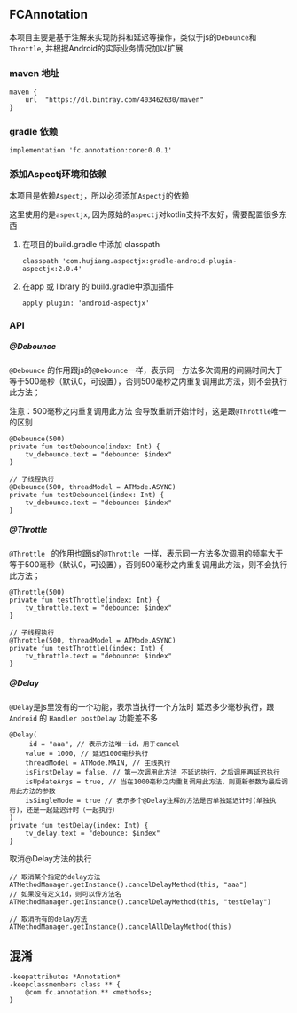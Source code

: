 ## FCAnnotation

本项目主要是基于注解来实现防抖和延迟等操作，类似于js的`Debounce`和`Throttle`, 并根据Android的实际业务情况加以扩展


### maven 地址

```
maven {
    url  "https://dl.bintray.com/403462630/maven"
}

```

### gradle 依赖

```
implementation 'fc.annotation:core:0.0.1'
```

### 添加Aspectj环境和依赖

本项目是依赖`Aspectj`，所以必须添加`Aspectj`的依赖

这里使用的是`aspectjx`, 因为原始的`aspectj`对kotlin支持不友好，需要配置很多东西

1. 在项目的build.gradle 中添加 classpath

	```
	classpath 'com.hujiang.aspectjx:gradle-android-plugin-aspectjx:2.0.4'
	```

2. 在app 或 library 的 build.gradle中添加插件

	```
	apply plugin: 'android-aspectjx'
	```


### API

##### @Debounce

`@Debounce` 的作用跟js的`@Debounce`一样，表示同一方法多次调用的间隔时间大于等于500毫秒（默认0，可设置），否则500毫秒之内重复调用此方法，则不会执行此方法；

注意：500毫秒之内重复调用此方法 会导致重新开始计时，这是跟`@Throttle`唯一的区别

```
@Debounce(500)
private fun testDebounce(index: Int) {
    tv_debounce.text = "debounce: $index"
}

// 子线程执行
@Debounce(500, threadModel = ATMode.ASYNC)
private fun testDebounce1(index: Int) {
    tv_debounce.text = "debounce: $index"
}

```

##### @Throttle

`@Throttle ` 的作用也跟js的`@Throttle `一样，表示同一方法多次调用的频率大于等于500毫秒（默认0，可设置），否则500毫秒之内重复调用此方法，则不会执行此方法；


```
@Throttle(500)
private fun testThrottle(index: Int) {
    tv_throttle.text = "debounce: $index"
}

// 子线程执行
@Throttle(500, threadModel = ATMode.ASYNC)
private fun testThrottle1(index: Int) {
    tv_throttle.text = "debounce: $index"
}
```

##### @Delay

`@Delay`是js里没有的一个功能，表示当执行一个方法时 延迟多少毫秒执行，跟`Android` 的 `Handler postDelay` 功能差不多

```
@Delay(
	 id = "aaa", // 表示方法唯一id，用于cancel
    value = 1000, // 延迟1000毫秒执行
    threadModel = ATMode.MAIN, // 主线执行
    isFirstDelay = false, // 第一次调用此方法 不延迟执行，之后调用再延迟执行
    isUpdateArgs = true, // 当在1000毫秒之内重复调用此方法，则更新参数为最后调用此方法的参数
    isSingleMode = true // 表示多个@Delay注解的方法是否单独延迟计时(单独执行)，还是一起延迟计时（一起执行）
)
private fun testDelay(index: Int) {
    tv_delay.text = "debounce: $index"
}

```

取消@Delay方法的执行

```
// 取消某个指定的delay方法
ATMethodManager.getInstance().cancelDelayMethod(this, "aaa")
// 如果没有定义id，则可以传方法名
ATMethodManager.getInstance().cancelDelayMethod(this, "testDelay")

// 取消所有的delay方法
ATMethodManager.getInstance().cancelAllDelayMethod(this)
```


## 混淆

```
-keepattributes *Annotation*
-keepclassmembers class ** {
    @com.fc.annotation.** <methods>;
}
```

